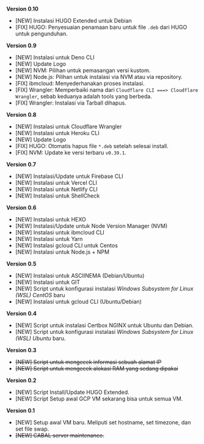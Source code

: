 **Version 0.10**

- [NEW] Instalasi HUGO Extended untuk Debian
- [FIX] HUGO: Penyesuaian penamaan baru untuk file `.deb` dari HUGO untuk pengunduhan.

**Version 0.9**

- [NEW] Instalasi untuk Deno CLI
- [NEW] Update Logo
- [NEW] NVM: Pilihan untuk pemasangan versi kustom.
- [NEW] Node.js: Pilihan untuk instalasi via NVM atau via repository.
- [FIX] ibmcloud: Menyederhanakan proses instalasi.
- [FIX] Wrangler: Memperbaiki nama dari `Cloudflare CLI ===> Cloudflare Wrangler`, sebab keduanya adalah tools yang berbeda.
- [FIX] Wrangler: Instalasi via Tarball dihapus.

**Version 0.8**

- [NEW] Instalasi untuk Cloudflare Wrangler
- [NEW] Instalasi untuk Heroku CLI
- [NEW] Update Logo
- [FIX] HUGO: Otomatis hapus file `*.deb` setelah selesai install.
- [FIX] NVM: Update ke versi terbaru `v0.39.1`.

**Version 0.7**

- [NEW] Instalasi/Update untuk Firebase CLI
- [NEW] Instalasi untuk Vercel CLI
- [NEW] Instalasi untuk Netlify CLI
- [NEW] Instalasi untuk ShellCheck

**Version 0.6**

- [NEW] Instalasi untuk HEXO
- [NEW] Instalasi/Update untuk Node Version Manager (NVM)
- [NEW] Instalasi untuk ibmcloud CLI
- [NEW] Instalasi untuk Yarn
- [NEW] Instalasi gcloud CLI untuk Centos
- [NEW] Instalasi untuk Node.js + NPM

**Version 0.5**

- [NEW] Instalasi untuk ASCIINEMA (Debian/Ubuntu)
- [NEW] Instalasi untuk GIT
- [NEW] Script untuk konfigurasi instalasi _Windows Subsystem for Linux (WSL) CentOS_ baru
- [NEW] Instalasi untuk gcloud CLI (Ubuntu/Debian)

**Version 0.4**

- [NEW] Script untuk instalasi Certbox NGINX untuk Ubuntu dan Debian.
- [NEW] Script untuk konfigurasi instalasi _Windows Subsystem for Linux (WSL) Ubuntu_ baru.

**Version 0.3**

- ~~[NEW] Script untuk mengecek informasi sebuah alamat IP~~
- ~~[NEW] Script untuk mengecek alokasi RAM yang sedang dipakai~~

**Version 0.2**

- [NEW] Script Install/Update HUGO Extended.
- [NEW] Script Setup awal GCP VM sekarang bisa untuk semua VM.

**Version 0.1**

- [NEW] Setup awal VM baru. Meliputi set hostname, set timezone, dan set file swap.
- ~~[NEW] CABAL server maintenance.~~
